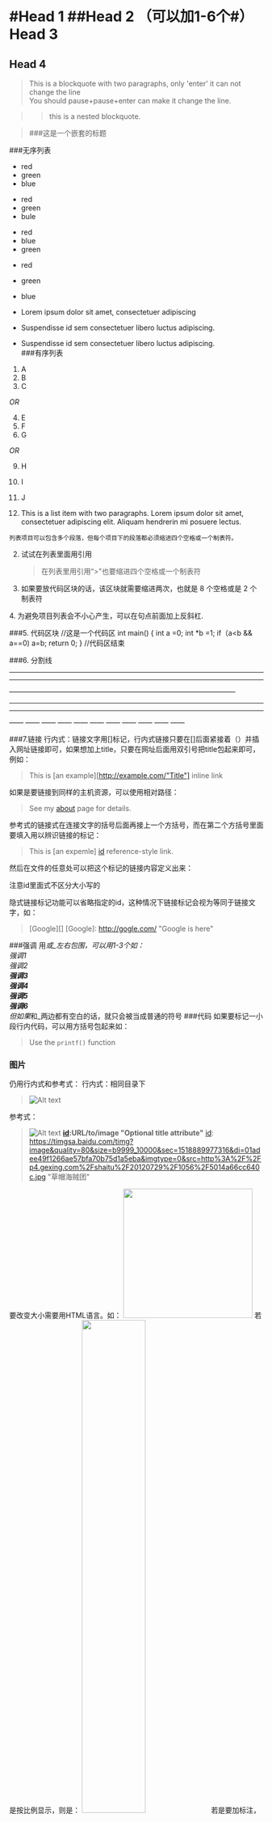 #Head 1
##Head 2 （可以加1-6个#）
Head 3
======
Head 4
------
>This is a blockquote with two paragraphs,
>only 'enter' it can not change the line  
>You should pause+pause+enter can make it change the line.

>>this is a nested blockquote.
 
>###这是一个嵌套的标题

###无序列表
* red
* green
* blue
+ red
+ green
+ bule
- red
- blue
- green

* red
* green
* blue

*	Lorem ipsum dolor sit amet, consectetuer adipiscing
*	Suspendisse id sem consectetuer libero luctus 	adipiscing.

*	Suspendisse id sem consectetuer libero luctus adipiscing.	
###有序列表
1. A
2. B
3. C  

*OR* 
 
4. E
5. F
6. G

*OR* 

9. H
8. I
10. J

1.    This is a list item with two paragraphs. Lorem ipsum dolor sit amet, consectetuer adipiscing elit. Aliquam hendrerin mi posuere lectus.
	
	列表项目可以包含多个段落，但每个项目下的段落都必须缩进四个空格或一个制表符。
2.	试试在列表里面用引用

	>在列表里用引用“>"也要缩进四个空格或一个制表符
3. 如果要放代码区块的话，该区块就需要缩进两次，也就是 8 个空格或是 2 个制表符


4\. 为避免项目列表会不小心产生，可以在句点前面加上反斜杠.

###5. 代码区块
	//这是一个代码区
		int main()
		{
		int a =0;
		int *b =1;
		if（a<b && a==0)
		a=b;
		return 0;
		}
	//代码区结束

###6. 分割线  
***
---
————————————————————————————————
* * * 
- - -
—— —— —— —— —— —— —— —— —— —— ——

###7.链接
行内式：链接文字用[]标记，行内式链接只要在[]后面紧接着（）并插入网址链接即可，如果想加上title，只要在网址后面用双引号把title包起来即可，例如：
> This is [an example][http://example.com/"Title"] inline link  

如果是要链接到同样的主机资源，可以使用相对路径：
>See my [about](/about/) page for details.

参考式的链接式在连接文字的括号后面再接上一个方括号，而在第二个方括号里面要填入用以辨识链接的标记：
>This is [an expemle] [id] reference-style link.

然后在文件的任意处可以把这个标记的链接内容定义出来：
>[id]: http://example.com/ "Optional title here"

注意id里面式不区分大小写的  

隐式链接标记功能可以省略指定的id，这种情况下链接标记会视为等同于链接文字，如：
>[Google][]
>[Google]: http://gogle.com/ "Google is here"

###强调
用*或_左右包围，可以用1-3个如：  
*强调1*  
_强调2_  
**强调3**  
__强调4__  
***强调5***  
___强调6___  
但如果*和_两边都有空白的话，就只会被当成普通的符号
###代码
如果要标记一小段行内代码，可以用方括号包起来如：
>Use the `printf()` function
### 图片
仍用行内式和参考式：
行内式：相同目录下 
>![Alt text](01.jpg "Luffy")

  
参考式：
>![Alt text][id]
>**[id]:URL/to/image "Optional title attribute"**
>[id]: https://timgsa.baidu.com/timg?image&quality=80&size=b9999_10000&sec=1518889977316&di=01adee49f1266ae57bfa70b75d1a5eba&imgtype=0&src=http%3A%2F%2Fp4.gexing.com%2Fshaitu%2F20120729%2F1056%2F5014a66cc640c.jpg "草帽海贼团"

要改变大小需要用HTML语言。如：
<img src="01.jpg" width=256 height=256/>
若是按比例显示，则是：
<img src="01.jpg" width="50%" height="50%"/>
若是要加标注，可以是：
<center>
<img src="01.jpg" width="50%" height="50%"/>
#**Luffy**
</center>

###反斜杆
Markdown支持一下的符号前面加上反斜杠来帮助插入普通符号:   
\\   反斜线  
\`   反引号  
\*   星号  
\_   底线  
\{}  花括号  
\[]  方括号  
\()  括弧  
\#   井字符  
\+   加号  
\-   减号  
\.   英文句点  
\!   惊叹号